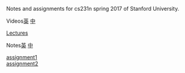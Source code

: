 Notes and assignments for cs231n spring 2017 of Stanford University.

Videos[英](https://www.youtube.com/playlist?list=PLC1qU-LWwrF64f4QKQT-Vg5Wr4qEE1Zxk)
[中](http://www.mooc.ai/course/268)

[Lectures](https://github.com/liferlisiqi/cs231/tree/master/Lectures)

Notes[英](https://github.com/liferlisiqi/cs231/tree/master/Notes)
[中](https://zhuanlan.zhihu.com/p/21930884)

[assignment1](https://github.com/liferlisiqi/cs231/tree/master/assignment1)   
[assignment2](https://github.com/liferlisiqi/cs231/tree/master/assignment2)
